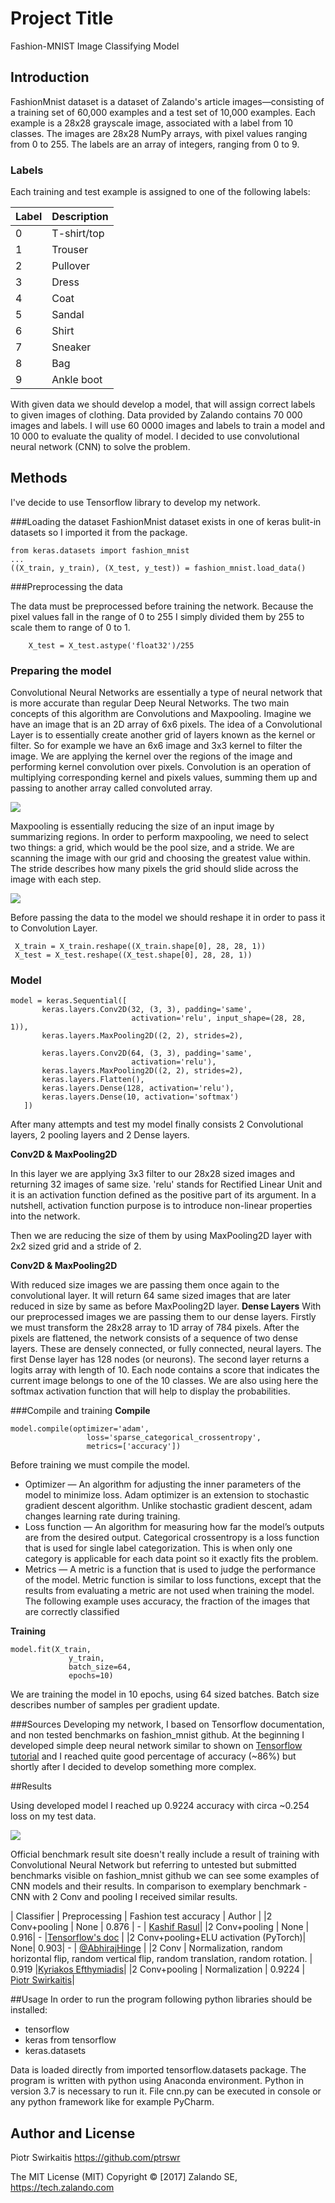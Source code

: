 # Project Title

Fashion-MNIST Image Classifying Model

## Introduction

FashionMnist dataset is a dataset of Zalando's article images—consisting of a training set of 60,000 examples and a test set of 10,000 examples. Each example is a 28x28 grayscale image, associated with a label from 10 classes. The images are 28x28 NumPy arrays, with pixel values ranging from 0 to 255. The labels are an array of integers, ranging from 0 to 9.

### Labels
Each training and test example is assigned to one of the following labels:

| Label | Description |
| --- | --- |
| 0 | T-shirt/top |
| 1 | Trouser |
| 2 | Pullover |
| 3 | Dress |
| 4 | Coat |
| 5 | Sandal |
| 6 | Shirt |
| 7 | Sneaker |
| 8 | Bag |
| 9 | Ankle boot |

With given data we should develop a model, that will assign correct labels to given images of clothing.
Data provided by Zalando contains 70 000 images and labels. I will use 60 0000 images and labels to train a model and 10 000 to evaluate the quality of model.
I decided to use convolutional neural network (CNN) to solve the problem.


## Methods
I've decide to use Tensorflow library to develop my network.

###Loading the dataset
FashionMnist dataset exists in one of keras bulit-in datasets so I imported it from the package.
```
from keras.datasets import fashion_mnist
...
((X_train, y_train), (X_test, y_test)) = fashion_mnist.load_data()

```
###Preprocessing the data

The data must be preprocessed before training the network. Because the pixel values fall in the range of 0 to 255 I simply divided them by 255 to scale them to range of 0 to 1.
``` X_train = X_train.astype('float32')/255
    X_test = X_test.astype('float32')/255
```

### Preparing the model

Convolutional Neural Networks are essentially a type of neural network that is more accurate than regular Deep Neural Networks.
The two main concepts of this algorithm are Convolutions and Maxpooling.
Imagine we have an image that is an 2D array of 6x6 pixels.
The idea of a Convolutional Layer is to essentially create another grid of layers known as the kernel or filter.
So for example we have an 6x6 image and 3x3 kernel to filter the image. We are applying the kernel over the regions of the image
and performing kernel convolution over pixels.
Convolution is an operation of multiplying corresponding kernel and pixels values, summing them up and passing to another array called convoluted array.

![](img/conv.png)

Maxpooling is essentially reducing the size of an input image by summarizing regions. In order to perform maxpooling, we need to select two things: a grid, which would be the pool size, and a stride. We are scanning the image with our grid and choosing the greatest value within. The stride describes how many pixels the grid should slide across the image with each step.

![](img/pooling.png)

Before passing the data to the model we should reshape it in order to pass it to Convolution Layer.

```
 X_train = X_train.reshape((X_train.shape[0], 28, 28, 1))
 X_test = X_test.reshape((X_test.shape[0], 28, 28, 1))
```
### Model

```
model = keras.Sequential([
       keras.layers.Conv2D(32, (3, 3), padding='same',
                           activation='relu', input_shape=(28, 28, 1)),
       keras.layers.MaxPooling2D((2, 2), strides=2),

       keras.layers.Conv2D(64, (3, 3), padding='same',
                           activation='relu'),
       keras.layers.MaxPooling2D((2, 2), strides=2),
       keras.layers.Flatten(),
       keras.layers.Dense(128, activation='relu'),
       keras.layers.Dense(10, activation='softmax')
   ])
```
After many attempts and test my model finally consists 2 Convolutional layers, 2 pooling layers and 2 Dense layers.

**Conv2D & MaxPooling2D**

In this layer we are applying 3x3 filter to our 28x28 sized images and returning 32 images of same size. 'relu' stands for Rectified Linear Unit and it is an activation function defined as the positive part of its argument. In a nutshell, activation function purpose is to introduce non-linear properties into the network.

Then we are reducing the size of them by
using MaxPooling2D layer with 2x2 sized grid and a stride of 2.

**Conv2D & MaxPooling2D**

With reduced size images we  are passing them once again to the convolutional layer. It will return 64 same sized images that are later reduced in size by same as before MaxPooling2D layer.
**Dense Layers**
With our preprocessed images we are passing them to our dense layers. Firstly we must transform the 28x28 array to 1D array of 784 pixels. After the pixels are flattened, the network consists of a sequence of two dense layers. These are densely connected, or fully connected, neural layers. The first Dense layer has 128 nodes (or neurons). The second layer returns a logits array with length of 10. Each node contains a score that indicates the current image belongs to one of the 10 classes. We are also using here the softmax activation function that will help to display the probabilities.

###Compile and training
**Compile**
```
model.compile(optimizer='adam',
                 loss='sparse_categorical_crossentropy',
                 metrics=['accuracy'])
```
Before training we must compile the model.

* Optimizer — An algorithm for adjusting the inner parameters of the model to minimize loss. Adam optimizer is an extension to stochastic gradient descent algorithm. Unlike stochastic gradient descent, adam changes learning rate during training.
* Loss function — An algorithm for measuring how far the model’s outputs are from the desired output. Categorical crossentropy is a loss function that is used for single label categorization. This is when only one category is applicable for each data point so it exactly fits the problem.
* Metrics — A metric is a function that is used to judge the performance of the model. Metric function is similar to loss functions, except that the results from evaluating a metric are not used when training the model. The following example uses accuracy, the fraction of the images that are correctly classified

**Training**
```
model.fit(X_train,
             y_train,
             batch_size=64,
             epochs=10)
```
We are training the model in 10 epochs, using 64 sized batches. Batch size describes number of samples per gradient update.

###Sources
Developing my network, I based on Tensorflow documentation, and non tested benchmarks on fashion_mnist github. At the beginning I developed simple deep neural network similar to shown on [Tensorflow tutorial](https://www.tensorflow.org/tutorials/keras/classification) and I reached quite good percentage of accuracy (~86%) but shortly after I decided to develop something more complex.

##Results

Using developed model I reached up 0.9224 accuracy with circa ~0.254 loss on my test data.

![](img/result.png)

Official benchmark result site doesn't really include a result of training with Convolutional Neural Network but referring to untested but submitted benchmarks visible on fashion_mnist github we can see some examples of CNN models and their results.
In comparison to exemplary benchmark - CNN with 2 Conv and pooling I received similar results.

| Classifier | Preprocessing | Fashion test accuracy | Author |
|2 Conv+pooling | None | 0.876 | - | [Kashif Rasul](https://twitter.com/krasul)|
|2 Conv+pooling | None | 0.916| - |[Tensorflow's doc](https://www.tensorflow.org/tutorials/layers) |
|2 Conv+pooling+ELU activation (PyTorch)| None| 0.903| - | [@AbhirajHinge](https://github.com/AbhirajHinge) |
|2 Conv | Normalization, random horizontal flip, random vertical flip, random translation, random rotation. | 0.919 |[Kyriakos Efthymiadis](https://github.com/kefth)|
|2 Conv+pooling | Normalization | 0.9224 | [Piotr Swirkaitis](https://github.com/ptrswr)|

##Usage
In order to run the program following python libraries should be installed:
* tensorflow
* keras from tensorflow
* keras.datasets

Data is loaded directly from imported tensorflow.datasets package.
The program is written with python using Anaconda environment.
Python in version 3.7 is necessary to run it.
File cnn.py can be executed in console or any python framework like for example PyCharm.

## Author and License
Piotr Swirkaitis https://github.com/ptrswr

The MIT License (MIT) Copyright © [2017] Zalando SE, https://tech.zalando.com

